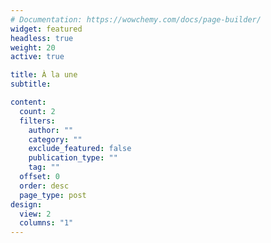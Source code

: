```yaml
---
# Documentation: https://wowchemy.com/docs/page-builder/
widget: featured
headless: true
weight: 20
active: true

title: À la une
subtitle:

content:
  count: 2
  filters:
    author: ""
    category: ""
    exclude_featured: false
    publication_type: ""
    tag: ""
  offset: 0
  order: desc
  page_type: post
design:
  view: 2
  columns: "1"
---
```

